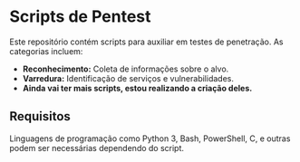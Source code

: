 <!DOCTYPE html>
<html lang="pt-BR">
<head>
    <meta charset="UTF-8">
    <meta name="viewport" content="width=device-width, initial-scale=1.0">
</head>
<body>

<h1>Scripts de Pentest</h1>

<p>Este repositório contém scripts para auxiliar em testes de penetração. As categorias incluem:</p>
<ul>
    <li><strong>Reconhecimento:</strong> Coleta de informações sobre o alvo.</li>
    <li><strong>Varredura:</strong> Identificação de serviços e vulnerabilidades.</li>
    <li><strong>Ainda vai ter mais scripts, estou realizando a criação deles.</strong></li>
</ul>

<h2>Requisitos</h2>
<p>Linguagens de programação como Python 3, Bash, PowerShell, C, e outras podem ser necessárias dependendo do script.</p>
</body>
</html>
